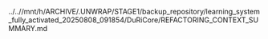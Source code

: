 ../..//mnt/h/ARCHIVE/.UNWRAP/STAGE1/backup_repository/learning_system_fully_activated_20250808_091854/DuRiCore/REFACTORING_CONTEXT_SUMMARY.md